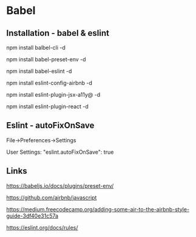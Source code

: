 # Babel

## Installation - babel & eslint
npm install balbel-cli -d

npm install babel-preset-env -d

npm install babel-eslint -d

npm install eslint-config-airbnb -d

npm install eslint-plugin-jsx-a11y@ -d

npm install eslint-plugin-react -d

## Eslint - autoFixOnSave
File->Preferences->Settings 

User Settings: "eslint.autoFixOnSave": true

## Links
https://babeljs.io/docs/plugins/preset-env/

https://github.com/airbnb/javascript

https://medium.freecodecamp.org/adding-some-air-to-the-airbnb-style-guide-3df40e31c57a

https://eslint.org/docs/rules/
